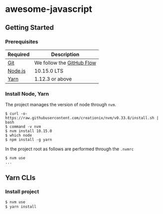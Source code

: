 # awesome-javascript

## Getting Started

### Prerequisites

Required | Description
--|--
[Git](https://git-scm.com/) | We follow the [GitHub Flow](https://guides.github.com/introduction/flow/)
[Node.js](nodejs.org) | 10.15.0 LTS
[Yarn](https://yarnpkg.com/lang/en/) | 1.12.3 or above

### Install Node, Yarn

The project manages the version of node through `nvm`.

```
$ curl -o- https://raw.githubusercontent.com/creationix/nvm/v0.33.8/install.sh | bash
$ command -v nvm
$ nvm install 10.15.0
$ which node
$ npm install -g yarn
```

In the project root as follows are performed through the `.nvmrc`

```
$ nvm use
...
```

## Yarn CLIs

### Install project

```bash
$ nvm use
$ yarn install
```